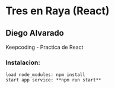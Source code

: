 # Tres en Raya (React)

## Diego Alvarado

Keepcoding - Practica de React

### Instalacion:

    load node_modules: npm install
    start app service: **npm run start**
